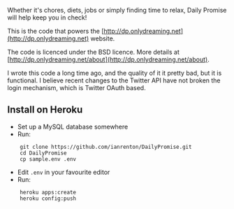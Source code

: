 
Whether it's chores, diets, jobs or simply finding time to relax, Daily Promise will help keep you in check!

This is the code that powers the [http://dp.onlydreaming.net](http://dp.onlydreaming.net) website.

The code is licenced under the BSD licence.  More details at [http://dp.onlydreaming.net/about](http://dp.onlydreaming.net/about).

I wrote this code a long time ago, and the quality of it it pretty bad, but it is functional. I believe recent changes to the Twitter API have not broken the login mechanism, which is Twitter OAuth based.

Install on Heroku
-----------------

* Set up a MySQL database somewhere
* Run:

```
    git clone https://github.com/ianrenton/DailyPromise.git
    cd DailyPromise
    cp sample.env .env
```
* Edit `.env` in your favourite editor
* Run:

```
    heroku apps:create
    heroku config:push
```
